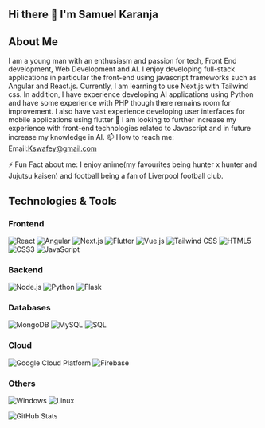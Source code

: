 ## Hi there 👋 I'm Samuel Karanja
## About Me
I am a young man with an enthusiasm and passion for tech, Front End development, Web Development and AI.
I enjoy developing full-stack applications in particular the front-end using javascript frameworks such as Angular and React.js. Currently, I am learning to use Next.js with Tailwind css.
In addition, I have experience developing AI applications using Python and have some experience with PHP though there remains room for improvement. 
I also have vast experience developing user interfaces for mobile applications using flutter 
🌱 I am looking to further increase my experience with front-end technologies related to Javascript and in future increase my knowledge in AI.
📫 How to reach me:
  Email:Kswafey@gmail.com

⚡ Fun Fact about me: I enjoy anime(my favourites being hunter x hunter and Jujutsu kaisen) and football being a fan of Liverpool football club. 


## Technologies & Tools

### Frontend
![React](https://img.shields.io/badge/-React-61DAFB?logo=react&logoColor=white&style=for-the-badge)
![Angular](https://img.shields.io/badge/-Angular-DD0031?logo=angular&logoColor=white&style=for-the-badge)
![Next.js](https://img.shields.io/badge/-Next.js-000000?logo=next.js&logoColor=white&style=for-the-badge)
![Flutter](https://img.shields.io/badge/-Flutter-02569B?logo=flutter&logoColor=white&style=for-the-badge)
![Vue.js](https://img.shields.io/badge/-Vue.js-4FC08D?logo=vue.js&logoColor=white&style=for-the-badge)
![Tailwind CSS](https://img.shields.io/badge/-Tailwind%20CSS-38B2AC?logo=tailwind-css&logoColor=white&style=for-the-badge)
![HTML5](https://img.shields.io/badge/-HTML5-E34F26?logo=html5&logoColor=white&style=for-the-badge)
![CSS3](https://img.shields.io/badge/-CSS3-1572B6?logo=css3&logoColor=white&style=for-the-badge)
![JavaScript](https://img.shields.io/badge/-JavaScript-F7DF1E?logo=javascript&logoColor=white&style=for-the-badge)

### Backend
![Node.js](https://img.shields.io/badge/-Node.js-339933?logo=node.js&logoColor=white&style=for-the-badge)
![Python](https://img.shields.io/badge/-Python-3776AB?logo=python&logoColor=white&style=for-the-badge)
![Flask](https://img.shields.io/badge/-Flask-000000?logo=flask&logoColor=white&style=for-the-badge)

### Databases
![MongoDB](https://img.shields.io/badge/-MongoDB-47A248?logo=mongodb&logoColor=white&style=for-the-badge)
![MySQL](https://img.shields.io/badge/-MySQL-4479A1?logo=mysql&logoColor=white&style=for-the-badge)
![SQL](https://img.shields.io/badge/-SQL-003B57?logo=microsoft-sql-server&logoColor=white&style=for-the-badge)

### Cloud
![Google Cloud Platform](https://img.shields.io/badge/-Google%20Cloud-4285F4?logo=google-cloud&logoColor=white&style=for-the-badge)
![Firebase](https://img.shields.io/badge/-Firebase-FFCA28?logo=firebase&logoColor=white&style=for-the-badge)

### Others
![Windows](https://img.shields.io/badge/-Windows-0078D6?logo=windows&logoColor=white&style=for-the-badge)
![Linux](https://img.shields.io/badge/-Linux-FCC624?logo=linux&logoColor=white&style=for-the-badge)


![GitHub Stats](https://github-readme-stats.vercel.app/api?username=swafey-karanja&show_icons=true&theme=radical)
